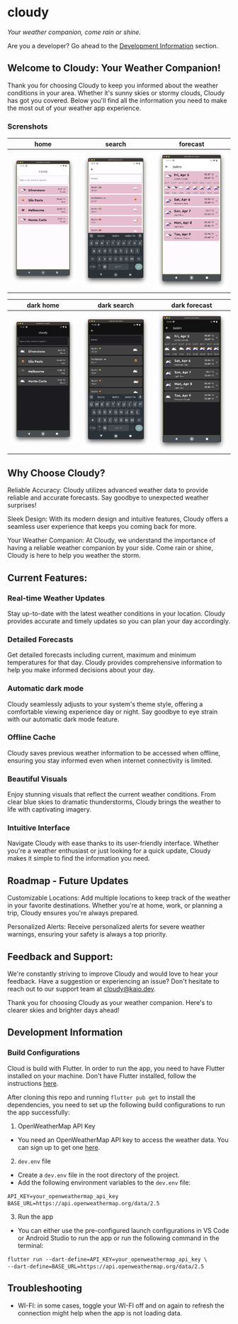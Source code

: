 # cloudy

_Your weather companion, come rain or shine._

Are you a developer? Go ahead to the [Development Information](#development-information) section.


## Welcome to Cloudy: Your Weather Companion!

Thank you for choosing Cloudy to keep you informed about the weather conditions in your area. Whether it's sunny skies or stormy clouds, Cloudy has got you covered. Below you'll find all the information you need to make the most out of your weather app experience.

### Screnshots

| home | search | forecast |
| --- | --- | --- |
| ![home](/screenshots/image-0.png) | ![search](/screenshots/image-1.png) | ![forecast](/screenshots/image-2.png)

| dark home | dark search | dark forecast |
| --- | --- | --- |
| ![dark home](/screenshots/image-3.png) | ![dark search](/screenshots/image-4.png) | ![dark forecast](/screenshots/image-5.png)


## Why Choose Cloudy?

Reliable Accuracy: Cloudy utilizes advanced weather data to provide reliable and accurate forecasts. Say goodbye to unexpected weather surprises!

Sleek Design: With its modern design and intuitive features, Cloudy offers a seamless user experience that keeps you coming back for more.

Your Weather Companion: At Cloudy, we understand the importance of having a reliable weather companion by your side. Come rain or shine, Cloudy is here to help you weather the storm.

## Current Features:

### Real-time Weather Updates
Stay up-to-date with the latest weather conditions in your location. Cloudy provides accurate and timely updates so you can plan your day accordingly.

### Detailed Forecasts
Get detailed forecasts including current, maximum and minimum temperatures for that day. Cloudy provides comprehensive information to help you make informed decisions about your day.

### Automatic dark mode

Cloudy seamlessly adjusts to your system's theme style, offering a comfortable viewing experience day or night. Say goodbye to eye strain with our automatic dark mode feature.

### Offline Cache
Cloudy saves previous weather information to be accessed when offline, ensuring you stay informed even when internet connectivity is limited.

### Beautiful Visuals
Enjoy stunning visuals that reflect the current weather conditions. From clear blue skies to dramatic thunderstorms, Cloudy brings the weather to life with captivating imagery.

### Intuitive Interface
Navigate Cloudy with ease thanks to its user-friendly interface. Whether you're a weather enthusiast or just looking for a quick update, Cloudy makes it simple to find the information you need.

## Roadmap - Future Updates

Customizable Locations: Add multiple locations to keep track of the weather in your favorite destinations. Whether you're at home, work, or planning a trip, Cloudy ensures you're always prepared.

Personalized Alerts: Receive personalized alerts for severe weather warnings, ensuring your safety is always a top priority.

## Feedback and Support:

We're constantly striving to improve Cloudy and would love to hear your feedback. Have a suggestion or experiencing an issue? Don't hesitate to reach out to our support team at cloudy@kaio.dev.

Thank you for choosing Cloudy as your weather companion. Here's to clearer skies and brighter days ahead!

## Development Information

### Build Configurations

Cloud is build with Flutter. In order to run the app, you need to have Flutter installed on your machine. Don't have Flutter installed, follow the instructions [here](https://flutter.dev/docs/get-started/install).

After cloning this repo and running `flutter pub get` to install the dependencies, you need to set up the following build configurations to run the app successfully:

1. OpenWeatherMap API Key
- You need an OpenWeatherMap API key to access the weather data. You can sign up to get one [here](https://home.openweathermap.org/users/sign_up).

2. `dev.env` file
- Create a `dev.env` file in the root directory of the project.
- Add the following environment variables to the `dev.env` file:
```
API_KEY=your_openweathermap_api_key
BASE_URL=https://api.openweathermap.org/data/2.5
```

3. Run the app
- You can either use the pre-configured launch configurations in VS Code or Android Studio to run the app or run the following command in the terminal:
```
flutter run --dart-define=API_KEY=your_openweathermap_api_key \
--dart-define=BASE_URL=https://api.openweathermap.org/data/2.5
```

## Troubleshooting

- WI-FI: in some cases, toggle your WI-FI off and on again to refresh the connection might help when the app is not loading data.